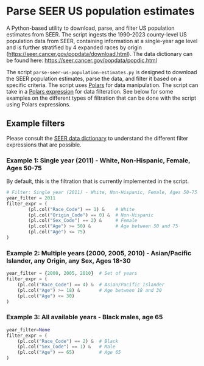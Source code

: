 # Parse SEER US population estimates
A Python-based utility to download, parse, and filter US population estimates from SEER. The script ingests the 1990-2023 county-level US population data from SEER, containing information at a single-year age level and is further stratified by 4 expanded races by origin (https://seer.cancer.gov/popdata/download.html). The data dictionary can be found here: https://seer.cancer.gov/popdata/popdic.html

The script `parse-seer-us-population-estimates.py` is designed to download the SEER population estimates, parse the data, and filter it based on a specific criteria. The script uses [Polars](https://pola.rs/) for data manipulation. The script can take in a [Polars expression](https://docs.pola.rs/user-guide/expressions/) for data filteration. See below for some examples on the different types of filtration that can be done with the script using Polars expressions.

## Example filters
Please consult the [SEER data dictionary](https://seer.cancer.gov/popdata/popdic.html) to understand the different filter expressions that are possible.

### Example 1: Single year (2011) - White, Non-Hispanic, Female, Ages 50-75
By default, this is the filtration that is currently implemented in the script.
```python
# Filter: Single year (2011) - White, Non-Hispanic, Female, Ages 50-75
year_filter = 2011
filter_expr = (
        (pl.col("Race_Code") == 1) &    # White
        (pl.col("Origin_Code") == 0) &  # Non-Hispanic
        (pl.col("Sex_Code") == 2) &     # Female
        (pl.col("Age") >= 50) &         # Age between 50 and 75
        (pl.col("Age") <= 75)
)
```

### Example 2: Multiple years (2000, 2005, 2010) - Asian/Pacific Islander, any Origin, any Sex, Ages 18-30
```python
year_filter = {2000, 2005, 2010}  # Set of years
filter_expr = (
    (pl.col("Race_Code") == 4) &  # Asian/Pacific Islander
    (pl.col("Age") >= 18) &       # Age between 18 and 30
    (pl.col("Age") <= 30)
)
```

### Example 3: All available years - Black males, age 65
```python
year_filter=None
filter_expr = (
    (pl.col("Race_Code") == 2) &  # Black
    (pl.col("Sex_Code") == 1) &   # Male
    (pl.col("Age") == 65)         # Age 65
)
```